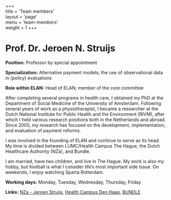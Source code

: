 +++  
title = 'Team members'  
layout = 'page'  
menu = 'team-members'  
weight = 1
+++ 

# Prof. Dr. Jeroen N. Struijs

**Position:** Professor by special appointment

**Specialization:** Alternative payment models; the use of observational data in (policy) evaluations

**Role within ELAN:** Head of ELAN; member of the core committee

After completing several programs in health care, I obtained my PhD at the Department of Social Medicine of the University of Amsterdam. Following several years of work as a physiotherapist, I became a researcher at the Dutch National Institute for Public Health and the Environment (RIVM), after which I held various research positions both in the Netherlands and abroad. Since 2005, my research has focused on the development, implementation, and evaluation of payment reforms.

I was involved in the founding of ELAN and continue to serve as its head. My time is divided between LUMC/Health Campus The Hague, the Dutch Healthcare Authority (NZa), and Bundle.

I am married, have two children, and live in The Hague. My work is also my hobby, but football is what I consider life’s most important side issue. On weekends, I enjoy watching Sparta Rotterdam.

**Working days:** Monday, Tuesday, Wednesday, Thursday, Friday

**Links:** [NZa - Jeroen Struijs](https://www.nza.nl/over-de-nza/organisatie/management-p/jeroen-struijs), [Health Campus Den Haag](https://healthcampusdenhaag.nl), [BUNDLE](https://healthcampusdenhaag.nl/nl/bundle/)
